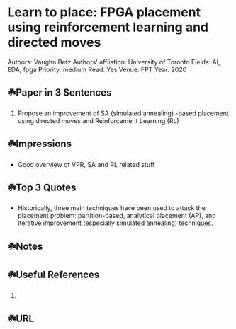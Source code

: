 # Learn to place: FPGA placement using reinforcement learning and directed moves

Authors: Vaughn Betz
Authors' affliation: University of Toronto
Fields: AI, EDA, fpga
Priority: medium
Read: Yes
Venue: FPT
Year: 2020

## ☘️Paper in 3 Sentences

1. Propose an improvement of SA (simulated annealing) -based placement using directed moves and Reinforcement Learning (RL)

## ☘️Impressions

- Good overview of VPR, SA and RL related stuff

## ☘️Top 3 Quotes

- Historically, three main techniques have been used to attack the placement problem: partition-based, analytical placement (AP), and iterative improvement (especially simulated annealing) techniques.

## ☘️Notes

## ☘️Useful References

1. 

## ☘️URL